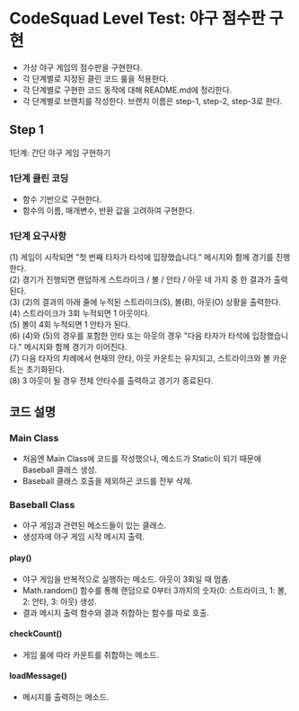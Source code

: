 # CodeSquad Level Test: 야구 점수판 구현
- 가상 야구 게임의 점수판을 구현한다.
- 각 단계별로 지정된 클린 코드 룰을 적용한다.
- 각 단계별로 구현한 코드 동작에 대해 README.md에 정리한다.
- 각 단계별로 브랜치를 작성한다. 브랜치 이름은 step-1, step-2, step-3로 한다.

## Step 1
1단계: 간단 야구 게임 구현하기

### 1단계 클린 코딩
- 함수 기반으로 구현한다.
- 함수의 이름, 매개변수, 반환 값을 고려하여 구현한다.

### 1단계 요구사항
(1) 게임이 시작되면 "첫 번째 타자가 타석에 입장했습니다." 메시지와 함께 경기를 진행한다.  
(2) 경기가 진행되면 랜덤하게 스트라이크 / 볼 / 안타 / 아웃 네 가지 중 한 결과가 출력된다.  
(3) (2)의 결과의 아래 줄에 누적된 스트라이크(S), 볼(B), 아웃(O) 상황을 출력한다.  
(4) 스트라이크가 3회 누적되면 1 아웃이다.  
(5) 볼이 4회 누적되면 1 안타가 된다.  
(6) (4)와 (5)의 경우를 포함한 안타 또는 아웃의 경우 "다음 타자가 타석에 입장했습니다." 메시지와 함께 경기가 이어진다.  
(7) 다음 타자의 차례에서 현재의 안타, 아웃 카운트는 유지되고, 스트라이크와 볼 카운트는 초기화된다.  
(8) 3 아웃이 될 경우 전체 안타수를 출력하고 경기가 종료된다.  

## 코드 설명

### Main Class
- 처음엔 Main Class에 코드를 작성했으나, 메소드가 Static이 되기 때문에 Baseball 클래스 생성.
- Baseball 클래스 호출을 제외하곤 코드를 전부 삭제.

### Baseball Class
- 야구 게임과 관련된 메소드들이 있는 클래스.
- 생성자에 야구 게임 시작 메시지 출력.

#### play()
- 야구 게임을 반복적으로 실행하는 메소드. 아웃이 3회일 때 멈춤.
- Math.random() 함수를 통해 랜덤으로 0부터 3까지의 숫자(0: 스트라이크, 1: 볼, 2: 안타, 3: 아웃) 생성.
- 결과 메시지 출력 함수와 결과 취합하는 함수를 따로 호출.

#### checkCount()
- 게임 룰에 따라 카운트를 취합하는 메소드.

#### loadMessage()
- 메시지를 출력하는 메소드.
